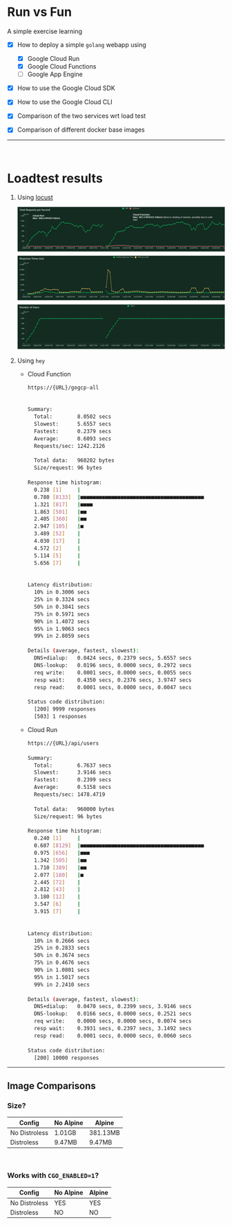 # Run vs Fun
A simple exercise learning
  - [x] How to deploy a simple `golang` webapp using
    - [x] Google Cloud Run
    - [x] Google Cloud Functions
    - [ ] Google App Engine
  - [x] How to use the Google Cloud SDK
  - [x] How to use the Google Cloud CLI
  - [x] Comparison of the two services wrt load test
  - [x] Comparison of different docker base images


---
<br>

# Loadtest results
1. Using [locust](https://locust.io/)

    ![Loadtest results](loadtests/RunVsFun.png)

2. Using `hey`
    - Cloud Function

      ```bash
      https://{URL}/gogcp-all


      Summary:
        Total:        8.0502 secs
        Slowest:      5.6557 secs
        Fastest:      0.2379 secs
        Average:      0.6093 secs
        Requests/sec: 1242.2126
        
        Total data:   960202 bytes
        Size/request: 96 bytes

      Response time histogram:
        0.238 [1]     |
        0.780 [8133]  |■■■■■■■■■■■■■■■■■■■■■■■■■■■■■■■■■■■■■■■■
        1.321 [817]   |■■■■
        1.863 [501]   |■■
        2.405 [360]   |■■
        2.947 [105]   |■
        3.489 [52]    |
        4.030 [17]    |
        4.572 [2]     |
        5.114 [5]     |
        5.656 [7]     |


      Latency distribution:
        10% in 0.3006 secs
        25% in 0.3324 secs
        50% in 0.3841 secs
        75% in 0.5971 secs
        90% in 1.4072 secs
        95% in 1.9063 secs
        99% in 2.8059 secs

      Details (average, fastest, slowest):
        DNS+dialup:   0.0424 secs, 0.2379 secs, 5.6557 secs
        DNS-lookup:   0.0196 secs, 0.0000 secs, 0.2972 secs
        req write:    0.0001 secs, 0.0000 secs, 0.0055 secs
        resp wait:    0.4350 secs, 0.2376 secs, 3.9747 secs
        resp read:    0.0001 secs, 0.0000 secs, 0.0047 secs

      Status code distribution:
        [200] 9999 responses
        [503] 1 responses
      ```

    - Cloud Run

      ```bash
      https://{URL}/api/users

      Summary:
        Total:        6.7637 secs
        Slowest:      3.9146 secs
        Fastest:      0.2399 secs
        Average:      0.5158 secs
        Requests/sec: 1478.4719
        
        Total data:   960000 bytes
        Size/request: 96 bytes

      Response time histogram:
        0.240 [1]     |
        0.607 [8129]  |■■■■■■■■■■■■■■■■■■■■■■■■■■■■■■■■■■■■■■■■
        0.975 [656]   |■■■
        1.342 [505]   |■■
        1.710 [389]   |■■
        2.077 [180]   |■
        2.445 [72]    |
        2.812 [43]    |
        3.180 [12]    |
        3.547 [6]     |
        3.915 [7]     |


      Latency distribution:
        10% in 0.2666 secs
        25% in 0.2833 secs
        50% in 0.3674 secs
        75% in 0.4676 secs
        90% in 1.0801 secs
        95% in 1.5017 secs
        99% in 2.2410 secs

      Details (average, fastest, slowest):
        DNS+dialup:   0.0470 secs, 0.2399 secs, 3.9146 secs
        DNS-lookup:   0.0166 secs, 0.0000 secs, 0.2521 secs
        req write:    0.0000 secs, 0.0000 secs, 0.0074 secs
        resp wait:    0.3931 secs, 0.2397 secs, 3.1492 secs
        resp read:    0.0001 secs, 0.0000 secs, 0.0060 secs

      Status code distribution:
        [200] 10000 responses
      ```

---
## Image Comparisons

### Size?
|  Config       | No Alpine | Alpine   |
|---------------|-----------|----------|
| No Distroless |  1.01GB   |381.13MB  |
| Distroless    |  9.47MB   | 9.47MB   |

<br>

### Works with `CGO_ENABLED=1`?

|  Config       | No Alpine | Alpine   |
|---------------|-----------|----------|
| No Distroless |  YES      |    YES   |
| Distroless    |   NO      |    NO    |


